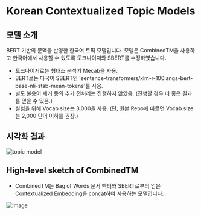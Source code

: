 # Korean Contextualized Topic Models
## 모델 소개
BERT 기반의 문맥을 반영한 한국어 토픽 모델입니다. 모델은 CombinedTM을 사용하고 한국어에서 사용할 수 있도록 토크나이저와 SBERT를 수정하였습니다.

* 토크나이저로는 형태소 분석기 Mecab을 사용.
* BERT로는 다국어 SBERT인 'sentence-transformers/xlm-r-100langs-bert-base-nli-stsb-mean-tokens'를 사용.
* 별도 불용어 제거 등의 추가 전처리는 진행하지 않았음. (진행할 경우 더 좋은 결과를 얻을 수 있음.)
* 실험을 위해 Vocab size는 3,000을 사용. (단, 원본 Repo에 따르면 Vocab size는 2,000 단어 이하를 권장.)

## 시각화 결과
![topic model](https://user-images.githubusercontent.com/73151616/154489860-678b23bb-7959-4587-bc96-1309a4ea1493.PNG)

## High-level sketch of CombinedTM
* CombinedTM은 Bag of Words 문서 벡터와 SBERT로부터 얻은 Contextualized Embedding을 concat하여 사용하는 모델입니다.

![image](https://user-images.githubusercontent.com/73151616/154487038-aa4f1edb-4bf7-484f-a2ac-76b2aa9d2e06.jpg)
